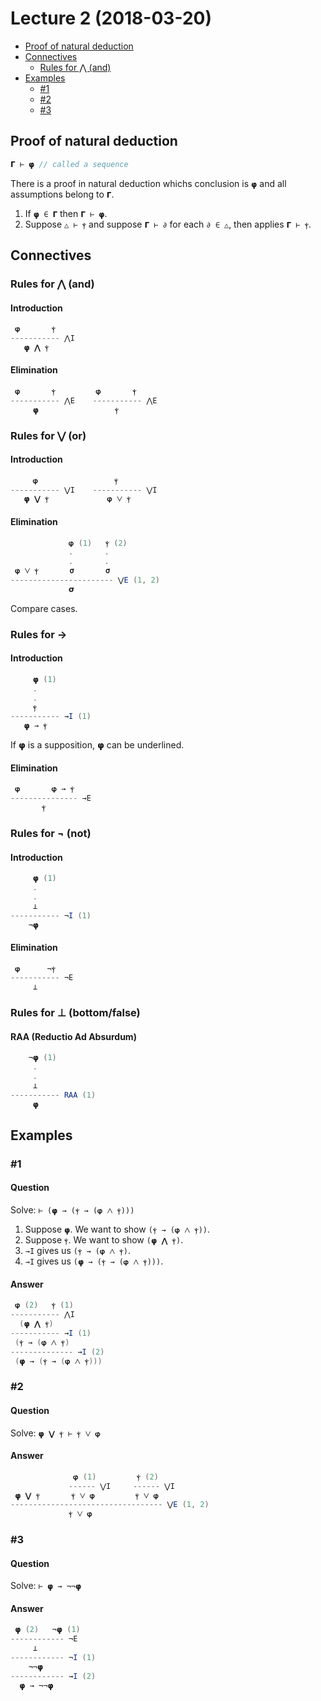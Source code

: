 # Lecture 2 (2018-03-20)
- [Proof of natural deduction](#proof-of-natural-deduction)
- [Connectives](#connectives)
  - [Rules for ⋀ (and)](#test)
- [Examples](#examples)
  - [#1](#1)
  - [#2](#2)
  - [#3](#3)

## Proof of natural deduction

```java
𝝘 ⊢ 𝞅 // called a sequence
```

There is a proof in natural deduction whichs conclusion is ```𝞅``` and all assumptions belong to ```𝝘```.

1. If ```𝞅 ∈ 𝝘``` then ```𝝘 ⊢ 𝞅```.
2. Suppose ```△ ⊢ ⲯ``` and suppose ```𝝘 ⊢ ∂``` for each ```∂ ∈ △```, then applies ```𝝘 ⊢ ⲯ```.

## Connectives

<a name="test"></a>
### Rules for ⋀ (and)


#### Introduction
```java
 𝞅       ⲯ
----------- ⋀I
   𝞅 ⋀ ⲯ
```

#### Elimination
```java
 𝞅       ⲯ         𝞅       ⲯ
----------- ⋀E    ----------- ⋀E
     𝞅                 ⲯ
```

### Rules for ⋁ (or)

#### Introduction
```java
     𝞅                 ⲯ
----------- ⋁I    ----------- ⋁I
   𝞅 ⋁ ⲯ             𝞅 ⋁ ⲯ
```

#### Elimination
```java
             𝞅 (1)   ⲯ (2)
             .       .
             .       .
 𝞅 ⋁ ⲯ       𝞂       𝞂
----------------------- ⋁E (1, 2)
             𝞂
```

Compare cases.

### Rules for →

#### Introduction
```java
     𝞅 (1)
     .
     .
     ⲯ
----------- →I (1)
   𝞅 → ⲯ
```

If 𝞅 is a supposition, 𝞅 can be underlined.

#### Elimination
```java
 𝞅       𝞅 → ⲯ
--------------- →E
       ⲯ
```

### Rules for ¬ (not)

#### Introduction
```java
     𝞅 (1)
     .
     .
     ⊥
----------- ¬I (1)
    ¬𝞅
```

#### Elimination
```java
 𝞅      ¬ⲯ
----------- ¬E
     ⊥
```

### Rules for ⊥ (bottom/false)

#### RAA (Reductio Ad Absurdum)
```java
    ¬𝞅 (1)
     .
     .
     ⊥
----------- RAA (1)
     𝞅
```

## Examples

### #1

#### Question
Solve: ```⊢ (𝞅 → (ⲯ → (𝞅 ⋀ ⲯ)))```

1. Suppose ```𝞅```. We want to show ```(ⲯ → (𝞅 ⋀ ⲯ))```.
2. Suppose ```ⲯ```. We want to show ```(𝞅 ⋀ ⲯ)```.
3. ```→I``` gives us ```(ⲯ → (𝞅 ⋀ ⲯ)```.
4. ```→I``` gives us ```(𝞅 → (ⲯ → (𝞅 ⋀ ⲯ)))```.

#### Answer
```java
 𝞅 (2)   ⲯ (1)
----------- ⋀I
  (𝞅 ⋀ ⲯ)
----------- →I (1)
 (ⲯ → (𝞅 ⋀ ⲯ)
-------------- →I (2)
 (𝞅 → (ⲯ → (𝞅 ⋀ ⲯ)))
```

### #2

#### Question
Solve: ```𝞅 ⋁ ⲯ ⊢ ⲯ ⋁ 𝞅```

#### Answer
```java
              𝞅 (1)         ⲯ (2)
             ------ ⋁I     ------ ⋁I
 𝞅 ⋁ ⲯ       ⲯ ⋁ 𝞅         ⲯ ⋁ 𝞅
---------------------------------- ⋁E (1, 2)
             ⲯ ⋁ 𝞅  
```

### #3

#### Question
Solve: ```⊢ 𝞅 → ¬¬𝞅```

#### Answer
```java
 𝞅 (2)   ¬𝞅 (1)
------------ ¬E
     ⊥
------------ ¬I (1)
    ¬¬𝞅
------------ →I (2)
  𝞅 → ¬¬𝞅
```

